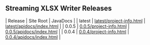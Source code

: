 ## Streaming XLSX Writer Releases

| Release | Site Root | JavaDocs |
| latest | [latest/project-info.html](https://Yaytay.github.io/vertx-management-endpoints/latest/project-info.html) | [latest/apidocs/index.html](https://Yaytay.github.io/vertx-management-endpoints/latest/apidocs/index.html) | 
| 0.0.5 | [0.0.5/project-info.html](https://Yaytay.github.io/vertx-management-endpoints/0.0.5/project-info.html) | [0.0.5/apidocs/index.html](https://Yaytay.github.io/vertx-management-endpoints/0.0.5/apidocs/index.html) | 
| 0.0.4 | [0.0.4/project-info.html](https://Yaytay.github.io/vertx-management-endpoints/0.0.4/project-info.html) | [0.0.4/apidocs/index.html](https://Yaytay.github.io/vertx-management-endpoints/0.0.4/apidocs/index.html) | 
